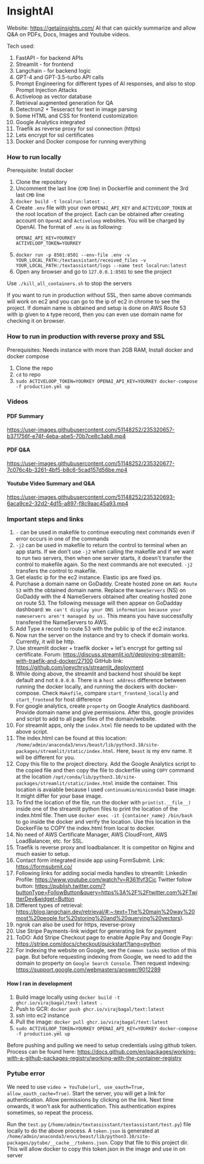 # InsightAI

Website: https://getaiinsights.com/
AI that can quickly summarize and allow Q&amp;A on PDFs, Docs, Images and Youtube videos.

Tech used:
1. FastAPI - for backend APIs
2. Streamlit - for frontend
3. Langchain - for backend logic
4. GPT-4 and GPT-3.5-turbo API calls
5. Prompt Engineering for different types of AI responses, and also to stop Prompt Injection Attacks
6. Activeloop as vector database
7. Retrieval augmented generation for QA
8. Detectron2 + Tesseract for text in image parsing
9. Some HTML and CSS for frontend customization
10. Google Analytics integrated
11. Traefik as reverse proxy for ssl connection (https)
12. Lets encrypt for ssl certificates
13. Docker and Docker compose for running everything
    
### How to run locally

Prerequisite: Install docker

1. Clone the repository
2. Uncomment the last line (`CMD` line) in Dockerfile and comment the 3rd last `CMD` line
3. `docker build -t localrun:latest .`
4. Create `.env` file with your own `OPENAI_API_KEY` and `ACTIVELOOP_TOKEN` at the root location of the project. Each can be obtained after creating account on `OpenAI` and `Activeloop` websites. You will be charged by OpenAI. The format of `.env` is as following:
   ```
   OPENAI_API_KEY=YOURKEY
   ACTIVELOOP_TOKEN=YOURKEY
   ```
5. `docker run -p 8501:8501 --env-file .env -v YOUR_LOCAL_PATH:/textassistant/received_files -v YOUR_LOCAL_PATH:/textassistant/logs --name test localrun:latest`
6. Open any browser and go to `127.0.0.1:8501` to see the project

Use `./kill_all_containers.sh` to stop the servers

If you want to run in production without SSL, then same above commands will work on ec2 and you can go to the ip of ec2 in chrome to see the project. If domain name is obtained and setup is done on AWS Route 53 with ip given to `A` type record, then you can even use domain name for checking it on browser.

### How to run in production with reverse proxy and SSL

Prerequisites: Needs instance with more than 2GB RAM, Install docker and docker compose

1. Clone the repo
2. `cd` to repo
3. `sudo ACTIVELOOP_TOKEN=YOURKEY OPENAI_API_KEY=YOURKEY docker-compose -f production.yml up`

### Videos

#### PDF Summary

https://user-images.githubusercontent.com/51148252/235320657-b371756f-e74f-4eba-abe5-70b7ce8c3ab8.mp4

#### PDF Q&A

https://user-images.githubusercontent.com/51148252/235320677-7c076c4b-3261-4bf5-b8c6-5cad157d56be.mp4

#### Youtube Video Summary and Q&A

https://user-images.githubusercontent.com/51148252/235320693-6aca9ce2-32d2-4d15-a897-f8c9aac45a93.mp4


### Important steps and links

1. `-` can be used in makefile to continue executing next commands even if error occurs in one of the commands
2. `-j2` can be used in makefile to return the control to terminal when an app starts. If we don't use `-j2` when calling the makefile and if we want to run two servers, then when one server starts, it doesn't transfer the control to makefile again. So the next commands are not executed. `-j2` transfers the control to makefile.
3. Get elastic ip for the ec2 instance. Elastic ips are fixed ips. 
4. Purchase a domain name on GoDaddy. Create hosted zone on `AWS Route 53` with the obtained domain name. Replace the `NameServers` (NS) on GoDaddy with the 4 NameServers obtained after creating hosted zone on route 53. The following message will then appear on GoDadday dashboard:
    `We can't display your DNS information because your nameservers aren't managed by us.`
This means you have successfully transfered the NameServers to AWS.
5. Add Type `A` record to route 53 with the public ip of the ec2 instance.
6. Now run the server on the instance and try to check if domain works. Currently, it will be http. 
7. Use streamlit docker + traefik docker + let's encrypt for getting ssl certificate. 
    Forum: https://discuss.streamlit.io/t/deploying-streamlit-with-traefik-and-docker/27100
    GitHub link: https://github.com/joeychrys/streamlit_deployment
8. While doing above, the streamlit and backend host should be kept default and not `0.0.0.0`. There is a `host address` difference between running the docker locally, and running the dockers with docker-compose. Check `Makefile`, compare `start_frontend_locally` and `start_frontend` for host difference
9. For google analytics, create `property` on Google Analytics dashboard. Provide domain name and give permissions. After this, google provides and script to add to all page files of the domain/website. 
10. For streamlit apps, only the `index.html` file needs to be updated with the above script. 
11. The index.html can be found at this location: `/home/admin/anaconda3/envs/beast/lib/python3.10/site-packages/streamlit/static/index.html`. Here, `beast` is my env name. It will be different for you.
12. Copy this file to the project directory. Add the Google Analytics script to the copied file and then copy the file to dockerfile using `COPY` command at the location `/opt/conda/lib/python3.10/site-packages/streamlit/static/index.html` inside the container. This location is avaiable because I used `continuumio/miniconda3` base image. It might differ for your base image. 
13. To find the location of the file, run the docker with `print(st.__file__)` inside one of the streamlit python files to print the location of the index.html file. Then use `docker exec -it {container_name} /bin/bash` to go inside the docker and verify the location. Use this location in the DockerFile to COPY the index.html from local to docker. 
14. No need of AWS Certificate Manager, AWS CloudFront, AWS LoadBalancer, etc. for SSL. 
15. Traefik is reverse proxy and loadbalancer. It is competitor on Nginx and much easier to setup.
16. Contact form integrated inside app using FormSubmit. Link: https://formsubmit.co/
17. Following links for adding social media handles to streamlit:
Linkedin Profile: https://www.youtube.com/watch?v=R361fvf3Cic
Twitter follow button: https://publish.twitter.com/?buttonType=FollowButton&query=https%3A%2F%2Ftwitter.com%2FTwitterDev&widget=Button
18. Different types of retrieval: https://blog.langchain.dev/retrieval/#:~:text=The%20main%20way%20most%20people,for%20storing%20and%20querying%20vectors).
19. ngrok can also be used for https, reverse-proxy
20. Use Stripe Payments-link widget for generating link for payment
21. ToDO: Add Stripe Checkout page to enable Apple Pay and Google Pay: https://stripe.com/docs/checkout/quickstart?lang=python
22. For indexing the website on Google, see the `Common tasks` section of this page. But before requesting indexing from Google, we need to add the domain to property on `Google Search Console`. Then request indexing: https://support.google.com/webmasters/answer/9012289

#### How I ran in development

1. Build image locally using `docker build -t ghcr.io/virajbagal/text:latest .`
2. Push to GCR: `docker push ghcr.io/virajbagal/text:latest`
3. ssh into ec2 instance
4. Pull the image: `docker pull ghcr.io/virajbagal/text:latest`
5. `sudo ACTIVELOOP_TOKEN=YOURKEY OPENAI_API_KEY=YOURKEY docker-compose -f production.yml up`

Before pushing and pulling we need to setup credentials using github token. Process can be found here:
https://docs.github.com/en/packages/working-with-a-github-packages-registry/working-with-the-container-registry


### Pytube error

We need to use `video = YouTube(url, use_oauth=True, allow_oauth_cache=True)`. Start the server, you will get a link for authentication. Allow permissions by clicking on the link. Next time onwards, it won't ask for authentication. This authentication expires sometimes, so repeat the process.

Run the `test.py` (`/home/admin/textassisstant/textassistant/test.py`) file locally to do the above process. A `token.json` is generated at `/home/admin/anaconda3/envs/beast/lib/python3.10/site-packages/pytube/__cache__/tokens.json`. Copy that file to this project dir. This will allow docker to copy this token.json in the image and use in on server 